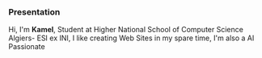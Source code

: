 ### Presentation
Hi, I'm **Kamel**,
Student at Higher National School of Computer Science Algiers- ESI ex INI, I like creating Web Sites in my spare time, I'm also a AI Passionate

<!---
kamel-yamani/kamel-yamani is a ✨ special ✨ repository because its `README.md` (this file) appears on your GitHub profile.
You can click the Preview link to take a look at your changes.
--->
